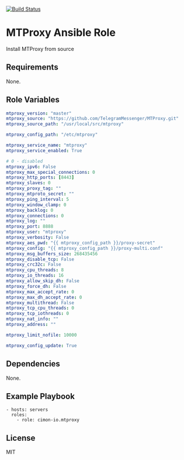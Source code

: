 [![Build Status](https://travis-ci.org/cimon-io/ansible-role-mtproxy.svg?branch=master)](https://travis-ci.org/cimon-io/ansible-role-mtproxy)

MTProxy Ansible Role
=========

Install MTProxy from source

Requirements
------------

None.

Role Variables
--------------

```yaml
mtproxy_version: "master"
mtproxy_source: "https://github.com/TelegramMessenger/MTProxy.git"
mtproxy_source_path: "/usr/local/src/mtproxy"

mtproxy_config_path: "/etc/mtproxy"

mtproxy_service_name: "mtproxy"
mtproxy_service_enabled: True

# 0 - disabled
mtproxy_ipv6: False
mtproxy_max_special_connections: 0
mtproxy_http_ports: [8443]
mtproxy_slaves: 0
mtproxy_proxy_tag: ""
mtproxy_mtproto_secret: ""
mtproxy_ping_interval: 5
mtproxy_window_clamp: 0
mtproxy_backlog: 0
mtproxy_connections: 0
mtproxy_log: ""
mtproxy_port: 8888
mtproxy_user: "mtproxy"
mtproxy_verbosity: False
mtproxy_aes_pwd: "{{ mtproxy_config_path }}/proxy-secret"
mtproxy_config: "{{ mtproxy_config_path }}/proxy-multi.conf"
mtproxy_msg_buffers_size: 268435456
mtproxy_disable_tcp: False
mtproxy_crc32c: False
mtproxy_cpu_threads: 8
mtproxy_io_threads: 16
mtproxy_allow_skip_dh: False
mtproxy_force_dh: False
mtproxy_max_accept_rate: 0
mtproxy_max_dh_accept_rate: 0
mtproxy_multithread: False
mtproxy_tcp_cpu_threads: 0
mtproxy_tcp_iothreads: 0
mtproxy_nat_info: ""
mtproxy_address: ""

mtproxy_limit_nofile: 10000

mtproxy_config_update: True
```

Dependencies
------------

None.

Example Playbook
----------------

```
- hosts: servers
  roles:
    - role: cimon-io.mtproxy
```

License
-------

MIT
